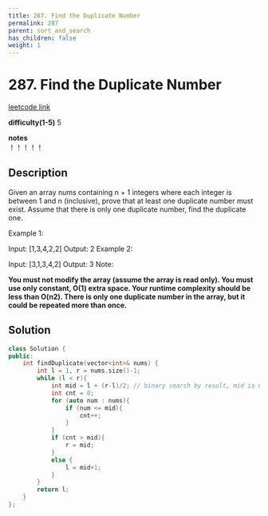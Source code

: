 ```yaml
---
title: 287. Find the Duplicate Number
permalink: 287
parent: sort_and_search
has_children: false
weight: 1
---
```

# 287. Find the Duplicate Number
[leetcode link](https://leetcode.com/problems/find-the-duplicate-number/)

**difficulty(1-5)** 
5

**notes**   
！！！！！

## Description
Given an array nums containing n + 1 integers where each integer is between 1 and n (inclusive), prove that at least one duplicate number must exist. Assume that there is only one duplicate number, find the duplicate one.

Example 1:

Input: [1,3,4,2,2]
Output: 2
Example 2:

Input: [3,1,3,4,2]
Output: 3
Note:

**You must not modify the array (assume the array is read only).
You must use only constant, O(1) extra space.
Your runtime complexity should be less than O(n2).
There is only one duplicate number in the array, but it could be repeated more than once.**

## Solution

```c++
class Solution {
public:
    int findDuplicate(vector<int>& nums) {
        int l = 1, r = nums.size()-1;
        while (l < r){
            int mid = l + (r-l)/2; // binary search by result, mid is number, not index!
            int cnt = 0;
            for (auto num : nums){
                if (num <= mid){
                    cnt++;
                }                
            }
            if (cnt > mid){
                r = mid;
            }
            else {
                l = mid+1;
            }
        }
        return l;
    }
};
```



